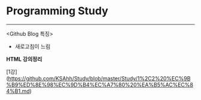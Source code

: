 # Programming Study

- - -
<Github Blog 특징>   
- 새로고침이 느림

<strong>HTML 강의정리</strong><br/>

[1강] (https://github.com/KSAhh/Study/blob/master/Study/1%2C2%20%EC%9B%B9%ED%8E%98%EC%9D%B4%EC%A7%80%20%EA%B5%AC%EC%84%B1.md)
